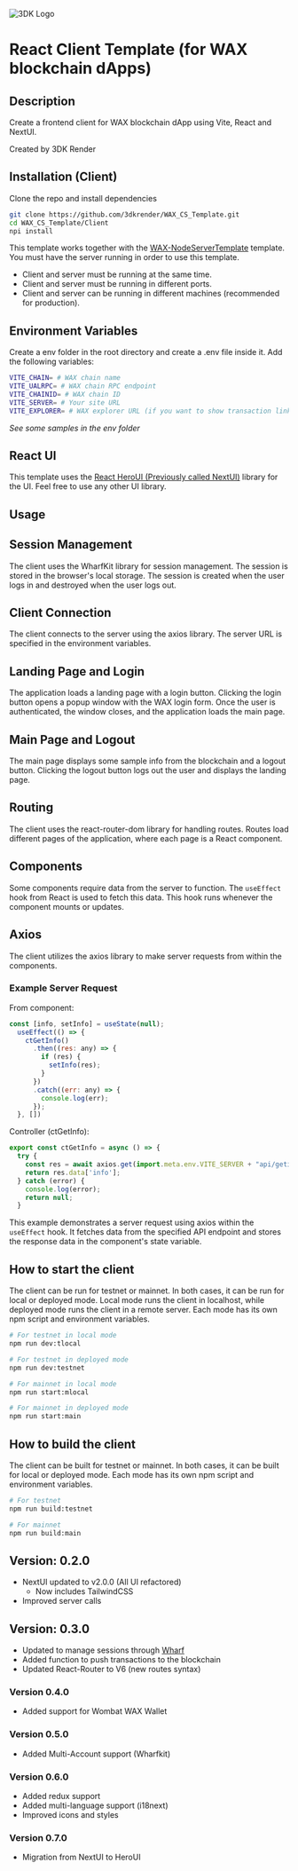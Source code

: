 ![3DK Logo](https://3dkrender.com/wp-content/uploads/2021/05/3DK_LOGO_400x120.png)
# React Client Template (for WAX blockchain dApps)

## Description
Create a frontend client for WAX blockchain dApp using Vite, React and NextUI.

Created by 3DK Render

## Installation (Client)

Clone the repo and install dependencies
  
  ```bash
  git clone https://github.com/3dkrender/WAX_CS_Template.git
  cd WAX_CS_Template/Client
  npi install
  ```

This template works together with the [WAX-NodeServerTemplate](https://github.com/3dkrender/WAX_CS_Template/tree/main/Server) template. You must have the server running in order to use this template.

- Client and server must be running at the same time.
- Client and server must be running in different ports.
- Client and server can be running in different machines (recommended for production).

## Environment Variables

Create a env folder in the root directory and create a .env file inside it. Add the following variables:

```bash
VITE_CHAIN= # WAX chain name
VITE_UALRPC= # WAX chain RPC endpoint
VITE_CHAINID= # WAX chain ID
VITE_SERVER= # Your site URL
VITE_EXPLORER= # WAX explorer URL (if you want to show transaction links)
```

*See some samples in the env folder*

## React UI

This template uses the [React HeroUI (Previously called NextUI)](https://www.heroui.com/) library for the UI. Feel free to use any other UI library.

## Usage

## Session Management

The client uses the WharfKit library for session management. The session is stored in the browser's local storage. The session is created when the user logs in and destroyed when the user logs out.

## Client Connection

The client connects to the server using the axios library. The server URL is specified in the environment variables.

## Landing Page and Login

The application loads a landing page with a login button. Clicking the login button opens a popup window with the WAX login form. Once the user is authenticated, the window closes, and the application loads the main page.

## Main Page and Logout

The main page displays some sample info from the blockchain and a logout button. Clicking the logout button logs out the user and displays the landing page.

## Routing

The client uses the react-router-dom library for handling routes. Routes load different pages of the application, where each page is a React component.

## Components

Some components require data from the server to function. The `useEffect` hook from React is used to fetch this data. This hook runs whenever the component mounts or updates.

## Axios

The client utilizes the axios library to make server requests from within the components.

### Example Server Request

From component: 

```javascript
const [info, setInfo] = useState(null);
  useEffect(() => {
    ctGetInfo()
      .then((res: any) => {
        if (res) {
          setInfo(res);
        }
      })
      .catch((err: any) => {
        console.log(err);
      });
  }, [])
```

Controller (ctGetInfo):

```javascript
export const ctGetInfo = async () => {
  try {
    const res = await axios.get(import.meta.env.VITE_SERVER + "api/getinfo");
    return res.data['info'];
  } catch (error) {
    console.log(error);
    return null;
  }
```

This example demonstrates a server request using axios within the `useEffect` hook. It fetches data from the specified API endpoint and stores the response data in the component's state variable.

## How to start the client

The client can be run for testnet or mainnet. In both cases, it can be run for local or deployed mode. Local mode runs the client in localhost, while deployed mode runs the client in a remote server. Each mode has its own npm script and environment variables.

```bash
# For testnet in local mode
npm run dev:tlocal

# For testnet in deployed mode
npm run dev:testnet

# For mainnet in local mode
npm run start:mlocal

# For mainnet in deployed mode
npm run start:main
```

## How to build the client

The client can be built for testnet or mainnet. In both cases, it can be built for local or deployed mode. Each mode has its own npm script and environment variables.

```bash
# For testnet
npm run build:testnet

# For mainnet
npm run build:main
```

## Version: 0.2.0
- NextUI updated to v2.0.0 (All UI refactored)
  - Now includes TailwindCSS
- Improved server calls

## Version: 0.3.0
- Updated to manage sessions through [Wharf](https://wharfkit.com/)
- Added function to push transactions to the blockchain
- Updated React-Router to V6 (new routes syntax)

### Version 0.4.0

- Added support for Wombat WAX Wallet

### Version 0.5.0

- Added Multi-Account support (Wharfkit)

### Version 0.6.0

- Added redux support
- Added multi-language support (i18next)
- Improved icons and styles

### Version 0.7.0

- Migration from NextUI to HeroUI